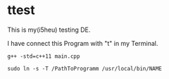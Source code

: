 # ttest

This is my(i5heu) testing DE.

I have connect this Program with "t" in my Terminal.


```
g++ -std=c++11 main.cpp
```


```
sudo ln -s -T /PathToProgramm /usr/local/bin/NAME
```
